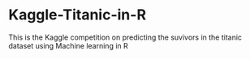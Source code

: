 # Kaggle-Titanic-in-R
This is the Kaggle competition on predicting the suvivors in the titanic dataset using Machine learning in R
